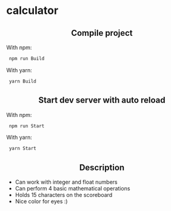 # calculator

<h2 align="center">Compile project</h2>

With npm:
```bash
 npm run Build
```

With yarn:
```bash
 yarn Build
 ```
 
 <h2 align="center">Start dev server with auto reload</h2>
 
With npm:
```bash
 npm run Start
```

With yarn:
```bash
 yarn Start
 ```
 
 <h2 align="center">Description</h2>
 
 - Can work with integer and float numbers
 - Can perform 4 basic mathematical operations
 - Holds 15 characters on the scoreboard
 - Nice color for eyes :)
